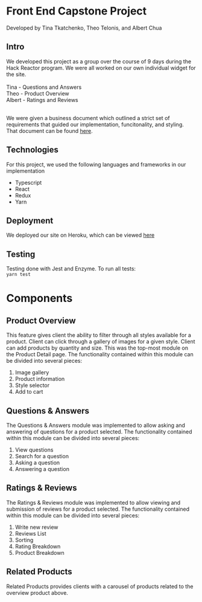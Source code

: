 # Front End Capstone Project
Developed by Tina Tkatchenko, Theo Telonis, and Albert Chua <br/>
<h2>Intro</h2>
We developed this project as a group over the course of 9 days during the Hack Reactor program. We were all worked on our own individual widget for the site. <br/> <br />
    Tina - Questions and Answers <br/>
    Theo - Product Overview <br/>
    Albert - Ratings and Reviews <br/> <br/>
    
We were given a business document which outlined a strict set of requirements that guided our implementation, funcitonality, and styling. That document can be found <a href='https://docs.google.com/document/d/1KAqduzY8ae3DYrSoCL1i23qHe95zJRYFulqMk-sGLWY/edit#'>here</a>. 

<h2> Technologies </h2>
For this project, we used the following languages and frameworks in our implementation <br/>
<ul>
<li>Typescript</li>
<li>React</li>
<li>Redux</li>
<li>Yarn</li>
</ul>

<h2> Deployment </h2>
We deployed our site on Heroku, which can be viewed <a href='https://fec-proj-catwalk2.herokuapp.com/'>here</a>

<h2> Testing </h2>
Testing done with Jest and Enzyme. To run all tests:
<code>
yarn test
</code>


# Components
<h2> Product Overview </h2>
This feature gives client the ability to filter through all styles available for a product. Client can click through a gallery of images for a given style. Client can add products by quantity and size. This was the top-most module on the Product Detail page.  The functionality contained within this module can be divided into several pieces:
<ol>
  <li>Image gallery</li>
  <li>Product information</li>
  <li>Style selector</li>
  <li>Add to cart</li>
</ol>

<h2> Questions & Answers </h2>
The Questions & Answers module was implemented to allow asking and answering of questions for a product selected.  The functionality contained within this module can be divided into several pieces:
<ol>
  <li>View questions</li>
  <li>Search for a question</li>
  <li>Asking a question</li>
  <li>Answering a question</li>
</ol>

<h2> Ratings & Reviews </h2>
The Ratings & Reviews module was implemented to allow viewing and submission of reviews for a product selected.  The functionality contained within this module can be divided into several pieces:
<ol>
  <li>Write new review</li>
  <li>Reviews List</li>
  <li>Sorting </li>
  <li>Rating Breakdown</li>
  <li>Product Breakdown</li>
</ol>

<h2> Related Products </h2>
Related Products provides clients with a carousel of products related to the overview product above.

    

